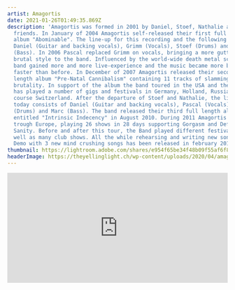 ```yaml
---
artist: Amagortis
date: 2021-01-26T01:49:35.869Z
description: 'Amagortis was formed in 2001 by Daniel, Stoef, Nathalie and
  friends. In January of 2004 Amagortis self-released their first full length
  album "Abominable". The line-up for this recording and the following gigs was:
  Daniel (Guitar and backing vocals), Grimm (Vocals), Stoef (Drums) and Nathalie
  (Bass). In 2006 Pascal replaced Grimm on vocals, bringing a more guttural and
  brutal style to the band. Influenced by the world-wide death metal scene the
  band gained more and more live-experience and the music became more brutal and
  faster than before. In December of 2007 Amagortis released their second full
  length album "Pre-Natal Cannibalism" containing 11 tracks of slamming guttural
  brutality. In support of the album the band toured in the USA and the UK and
  has played a number of gigs and festivals in Germany, Holland, Russia and of
  course Switzerland. After the departure of Stoef and Nathalie, the line-up
  today consists of Daniel (Guitar and backing vocals), Pascal (Vocals), Ruppi
  (Drums) and Marc (Bass). The band released their third full length album
  entitled "Intrinsic Indecency" in August 2010. During 2011 Amagortis toured
  trough Europe, playing 26 shows in 28 days supporting Gorgasm and Defeated
  Sanity. Before and after this tour, the Band played different festivals as
  well as many club shows. All the while rehearsing and writing new songs. A
  Demo with 3 new mind crushing songs has been released in february 2012.'
thumbnail: https://lightroom.adobe.com/shares/e954f65be34f48b09f55af6f8d3c96b4/albums/31bafdfe9e4c3c02014ed2f3de65f4a6/assets/72ee9ee8e15b3dd463f876648fa9f4c9
headerImage: https://theyellinglight.ch/wp-content/uploads/2020/04/amagortis3-bg-black-1148x574.jpg
---
```

<div class='lr_embed' style='position: relative; padding-bottom: 50%; height: 0; overflow: hidden;'><iframe id='iframe' src='https://lightroom.adobe.com/embed/shares/0a84a7ec8a4d4b4f9dec112747234648/slideshow?background_color=%232D2D2D&color=%23999999' frameborder='0'style='width:100%; height:100%; position: absolute; top:0; left:0;' ></iframe></div>